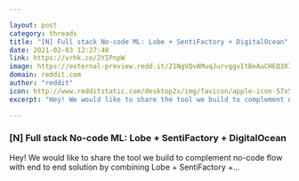 ```yaml
---

layout: post
category: threads
title: "[N] Full stack No-code ML: Lobe + SentiFactory + DigitalOcean"
date: 2021-02-03 12:27:40
link: https://vrhk.co/2YIPnpW
image: https://external-preview.redd.it/21NgVQvAMuqJurvggvItBeAuCHEQ3XIXGvKEs6OzELs.jpg?width=1200&height=250&auto=webp&crop=1200:250,smart&s=d08e919d5a34ac2e0cf9b6aa3c37b1fb630c5e31
domain: reddit.com
author: "reddit"
icon: http://www.redditstatic.com/desktop2x/img/favicon/apple-icon-57x57.png
excerpt: "Hey! We would like to share the tool we build to complement no-code flow with end to end solution by combining Lobe + SentiFactory +..."

---
```


### [N] Full stack No-code ML: Lobe + SentiFactory + DigitalOcean

Hey! We would like to share the tool we build to complement no-code flow with end to end solution by combining Lobe + SentiFactory +...
